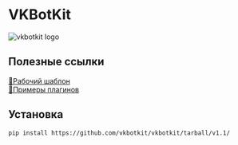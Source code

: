 # VKBotKit
![vkbotkit logo](https://github.com/vkbotkit/vkbotkit/raw/gh-pages/img/logo150.png)

## Полезные ссылки
[📘Рабочий шаблон](https://github.com/vkbotkit/template)  
[📗Примеры плагинов](https://github.com/vkbotkit/examples)  

## Установка
```sh
pip install https://github.com/vkbotkit/vkbotkit/tarball/v1.1/
```
